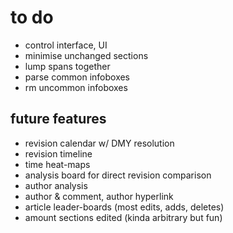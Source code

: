 # to do
- control interface, UI
- minimise unchanged sections
- lump spans together
- parse common infoboxes
- rm uncommon infoboxes

## future features
- revision calendar w/ DMY resolution
- revision timeline
- time heat-maps
- analysis board for direct revision comparison
- author analysis
- author & comment, author hyperlink
- article leader-boards (most edits, adds, deletes)
- amount sections edited (kinda arbitrary but fun)
